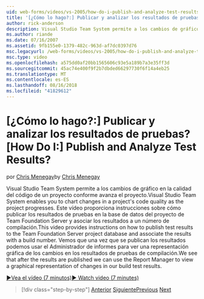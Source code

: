```yaml
---
uid: web-forms/videos/vs-2005/how-do-i-publish-and-analyze-test-results
title: '[¿Cómo lo hago?:] Publicar y analizar los resultados de pruebas? | Microsoft Docs'
author: rick-anderson
description: Visual Studio Team System permite a los cambios de gráfico en la calidad del código de un proyecto conforme avanza el proyecto. Este vídeo proporciona instrucciones sobre cómo Publ...
ms.author: riande
ms.date: 07/16/2007
ms.assetid: 9fb155e0-1379-482c-963d-af7dc0397d76
msc.legacyurl: /web-forms/videos/vs-2005/how-do-i-publish-and-analyze-test-results
msc.type: video
ms.openlocfilehash: a575dd0af20bb1565606c93e5a189b7a3e35ff3d
ms.sourcegitcommit: 45ac74e400f9f2b7dbded66297730f6f14a4eb25
ms.translationtype: MT
ms.contentlocale: es-ES
ms.lasthandoff: 08/16/2018
ms.locfileid: "41829612"
---
```

<a name="how-do-i-publish-and-analyze-test-results"></a><span data-ttu-id="83912-105">[¿Cómo lo hago?:] Publicar y analizar los resultados de pruebas?</span><span class="sxs-lookup"><span data-stu-id="83912-105">[How Do I:] Publish and Analyze Test Results?</span></span>
====================
<span data-ttu-id="83912-106">por [Chris Menegay](https://twitter.com/CMenegay)</span><span class="sxs-lookup"><span data-stu-id="83912-106">by [Chris Menegay](https://twitter.com/CMenegay)</span></span>

<span data-ttu-id="83912-107">Visual Studio Team System permite a los cambios de gráfico en la calidad del código de un proyecto conforme avanza el proyecto.</span><span class="sxs-lookup"><span data-stu-id="83912-107">Visual Studio Team System enables you to chart changes in a project's code quality as the project progresses.</span></span> <span data-ttu-id="83912-108">Este vídeo proporciona instrucciones sobre cómo publicar los resultados de pruebas en la base de datos del proyecto de Team Foundation Server y asociar los resultados a un número de compilación.</span><span class="sxs-lookup"><span data-stu-id="83912-108">This video provides instructions on how to publish test results to the Team Foundation Server project database and associate the results with a build number.</span></span> <span data-ttu-id="83912-109">Vemos que una vez que se publican los resultados podemos usar el Administrador de informes para ver una representación gráfica de los cambios en los resultados de pruebas de compilación.</span><span class="sxs-lookup"><span data-stu-id="83912-109">We see that after the results are published we can use the Report Manager to view a graphical representation of changes in our build test results.</span></span>

[<span data-ttu-id="83912-110">&#9654;Vea el vídeo (7 minutos)</span><span class="sxs-lookup"><span data-stu-id="83912-110">&#9654; Watch video (7 minutes)</span></span>](https://channel9.msdn.com/Blogs/ASP-NET-Site-Videos/how-do-i-publish-and-analyze-test-results)

> [!div class="step-by-step"]
> <span data-ttu-id="83912-111">[Anterior](how-do-i-use-generic-tests.md)
> [Siguiente](how-do-i-discover-application-changes-prior-to-deployment.md)</span><span class="sxs-lookup"><span data-stu-id="83912-111">[Previous](how-do-i-use-generic-tests.md)
[Next](how-do-i-discover-application-changes-prior-to-deployment.md)</span></span>
